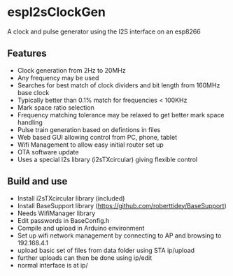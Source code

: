 # espI2sClockGen
A clock and pulse generator using the I2S interface on an esp8266

## Features
- Clock generation from 2Hz to 20MHz
- Any frequency may be used
- Searches for best match of clock dividers and bit length from 160MHz base clock
- Typically better than 0.1% match for frequencies < 100KHz
- Mark space ratio selection
- Frequency matching tolerance may be relaxed to get better mark space handling
- Pulse train generation based on defintions in files
- Web based GUI allowing control from PC, phone, tablet
- Wifi Management to allow easy initial router set up
- OTA software update
- Uses a special I2s library (i2sTXcircular) giving flexible control

## Build and use
- Install i2sTXcircular library (included)
- Install BaseSupport library (https://github.com/roberttidey/BaseSupport)
- Needs WifiManager library
- Edit passwords in BaseConfig.h
- Compile and upload in Arduino environment
- Set up wifi network management by connecting to AP and browsing to 192.168.4.1
- upload basic set of files from data folder using STA ip/upload
- further uploads can then be done using ip/edit
- normal interface is at ip/



